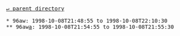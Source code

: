 <pre>
  <a href="../">&#x21b5; parent directory</a>
  
  * 96aw: 1998-10-08T21:48:55 to 1998-10-08T22:10:30
  ** 96aw<a href="a">a</a>: 1998-10-08T21:54:55 to 1998-10-08T21:55:30
</pre>
